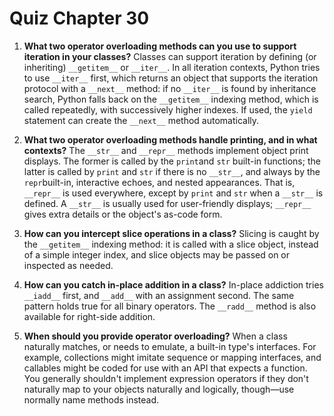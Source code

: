 # Quiz Chapter 30

1. **What two operator overloading methods can you use to support iteration in your classes?**
    Classes can support iteration by defining (or inheriting) `__getitem__` or `__iter__`. In all iteration contexts, Python tries to use `__iter__` first, which returns an object that supports the iteration protocol with a `__next__` method: if no `__iter__` is found by inheritance search, Python falls back on the `__getitem__` indexing method, which is called repeatedly, with successively higher indexes. If used, the `yield` statement can create the `__next__` method automatically.

2. **What two operator overloading methods handle printing, and in what contexts?**
    The `__str__` and `__repr__` methods implement object print displays. The former is called by the `print`and `str` built-in functions; the latter is called by `print` and `str` if there is no `__str__`, and always by the `repr`built-in, interactive echoes, and nested appearances. That is, `__repr__` is used everywhere, except by `print` and `str` when a `__str__` is defined. A `__str__` is usually used for user-friendly displays; `__repr__` gives extra details or the object's as-code form.

3. **How can you intercept slice operations in a class?**
    Slicing is caught by the `__getitem__` indexing method: it is called with a slice object, instead of a simple integer index, and slice objects may be passed on or inspected as needed.

4. **How can you catch in-place addition in a class?**
    In-place addiction tries `__iadd__` first, and `__add__` with an assignment second. The same pattern holds true for all binary operators. The `__radd__` method is also available for right-side addition.

5. **When should you provide operator overloading?**
    When a class naturally matches, or needs to emulate, a built-in type's interfaces. For example, collections might imitate sequence or mapping interfaces, and callables might be coded for use with an API that expects a function. You generally shouldn't implement expression operators if they don't naturally map to your objects naturally and logically, though—use normally name methods instead.
